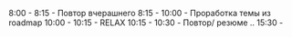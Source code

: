 8:00 - 8:15 - Повтор вчерашнего
8:15 - 10:00  - Проработка темы из roadmap
10:00 - 10:15 - RELAX
10:15 - 10:30 - Повтор/ резюме
..
15:30 -